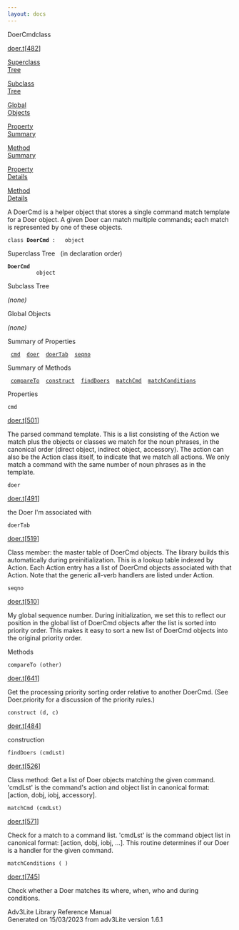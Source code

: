 ```yaml
---
layout: docs
---
```

<span class="title">DoerCmd</span><span class="type">class</span>

[doer.t](../file/doer.t.html)\[[482](../source/doer.t.html#482)\]

[Superclass  
Tree](#_SuperClassTree_)

[Subclass  
Tree](#_SubClassTree_)

[Global  
Objects](#_ObjectSummary_)

[Property  
Summary](#_PropSummary_)

[Method  
Summary](#_MethodSummary_)

[Property  
Details](#_Properties_)

[Method  
Details](#_Methods_)

<div class="fdesc">

A DoerCmd is a helper object that stores a single command match template
for a Doer object. A given Doer can match multiple commands; each match
is represented by one of these objects.

`class `**`DoerCmd`**` :   object`

</div>

<span id="_SuperClassTree_"></span>

<div class="mjhd">

<span class="hdln">Superclass Tree</span>   (in declaration order)

</div>

**`DoerCmd`**  
`         object`  
<span id="_SubClassTree_"></span>

<div class="mjhd">

<span class="hdln">Subclass Tree</span>  

</div>

*(none)* <span id="_ObjectSummary_"></span>

<div class="mjhd">

<span class="hdln">Global Objects</span>  

</div>

*(none)* <span id="_PropSummary_"></span>

<div class="mjhd">

<span class="hdln">Summary of Properties</span>  

</div>

` `[`cmd`](#cmd)`  `[`doer`](#doer)`  `[`doerTab`](#doerTab)`  `[`seqno`](#seqno)`  `

<span id="_MethodSummary_"></span>

<div class="mjhd">

<span class="hdln">Summary of Methods</span>  

</div>

` `[`compareTo`](#compareTo)`  `[`construct`](#construct)`  `[`findDoers`](#findDoers)`  `[`matchCmd`](#matchCmd)`  `[`matchConditions`](#matchConditions)`  `

<span id="_Properties_"></span>

<div class="mjhd">

<span class="hdln">Properties</span>  

</div>

<span id="cmd"></span>

`cmd`

[doer.t](../file/doer.t.html)\[[501](../source/doer.t.html#501)\]

<div class="desc">

The parsed command template. This is a list consisting of the Action we
match plus the objects or classes we match for the noun phrases, in the
canonical order (direct object, indirect object, accessory). The action
can also be the Action class itself, to indicate that we match all
actions. We only match a command with the same number of noun phrases as
in the template.

</div>

<span id="doer"></span>

`doer`

[doer.t](../file/doer.t.html)\[[491](../source/doer.t.html#491)\]

<div class="desc">

the Doer I'm associated with

</div>

<span id="doerTab"></span>

`doerTab`

[doer.t](../file/doer.t.html)\[[519](../source/doer.t.html#519)\]

<div class="desc">

Class member: the master table of DoerCmd objects. The library builds
this automatically during preinitialization. This is a lookup table
indexed by Action. Each Action entry has a list of DoerCmd objects
associated with that Action. Note that the generic all-verb handlers are
listed under Action.

</div>

<span id="seqno"></span>

`seqno`

[doer.t](../file/doer.t.html)\[[510](../source/doer.t.html#510)\]

<div class="desc">

My global sequence number. During initialization, we set this to reflect
our position in the global list of DoerCmd objects after the list is
sorted into priority order. This makes it easy to sort a new list of
DoerCmd objects into the original priority order.

</div>

<span id="_Methods_"></span>

<div class="mjhd">

<span class="hdln">Methods</span>  

</div>

<span id="compareTo"></span>

`compareTo (other)`

[doer.t](../file/doer.t.html)\[[641](../source/doer.t.html#641)\]

<div class="desc">

Get the processing priority sorting order relative to another DoerCmd.
(See Doer.priority for a discussion of the priority rules.)

</div>

<span id="construct"></span>

`construct (d, c)`

[doer.t](../file/doer.t.html)\[[484](../source/doer.t.html#484)\]

<div class="desc">

construction

</div>

<span id="findDoers"></span>

`findDoers (cmdLst)`

[doer.t](../file/doer.t.html)\[[526](../source/doer.t.html#526)\]

<div class="desc">

Class method: Get a list of Doer objects matching the given command.
'cmdLst' is the command's action and object list in canonical format:
\[action, dobj, iobj, accessory\].

</div>

<span id="matchCmd"></span>

`matchCmd (cmdLst)`

[doer.t](../file/doer.t.html)\[[571](../source/doer.t.html#571)\]

<div class="desc">

Check for a match to a command list. 'cmdLst' is the command object list
in canonical format: \[action, dobj, iobj, ...\]. This routine
determines if our Doer is a handler for the given command.

</div>

<span id="matchConditions"></span>

`matchConditions ( )`

[doer.t](../file/doer.t.html)\[[745](../source/doer.t.html#745)\]

<div class="desc">

Check whether a Doer matches its where, when, who and during conditions.

</div>

<div class="ftr">

Adv3Lite Library Reference Manual  
Generated on 15/03/2023 from adv3Lite version 1.6.1

</div>
